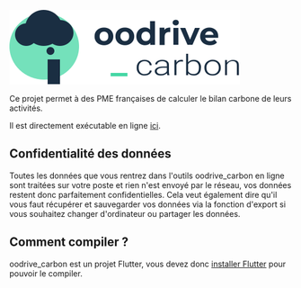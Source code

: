 ![Logo](/assets/logo.svg)

Ce projet permet à des PME françaises de calculer le bilan carbone de leurs activités.

Il est directement exécutable en ligne [ici](https://oodrive.github.io/carbon/).

## Confidentialité des données

Toutes les données que vous rentrez dans l'outils oodrive_carbon en ligne sont traitées sur votre poste et rien n'est envoyé par le réseau, vos données restent donc parfaitement confidentielles.
Cela veut également dire qu'il vous faut récupérer et sauvegarder vos données via la fonction d'export si vous souhaitez changer d'ordinateur ou partager les données.

## Comment compiler ?

oodrive_carbon est un projet Flutter, vous devez donc [installer Flutter](https://flutter.dev/docs/get-started/install) pour pouvoir le compiler.
